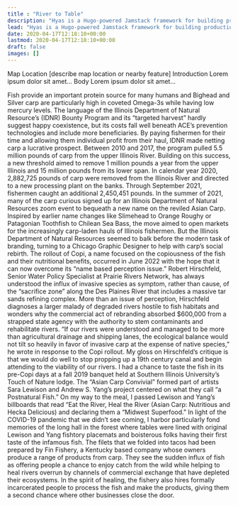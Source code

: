 ```yaml
---
title : "River to Table"
description: "Hyas is a Hugo-powered Jamstack framework for building production-ready websites faster."
lead: "Hyas is a Hugo-powered Jamstack framework for building production-ready websites faster."
date: 2020-04-17T12:18:10+00:00
lastmod: 2020-04-17T12:18:10+00:00
draft: false
images: []
---
```

Map Location 
[describe map location or nearby feature]
Introduction
Lorem ipsum dolor sit amet…
Body
Lorem ipsum dolor sit amet…

Fish provide an important protein source for many humans and Bighead and Silver carp are particularly high in coveted Omega-3s while having low mercury levels.  The language of the Illinois Department of Natural Resource’s (IDNR) Bounty Program and its “targeted harvest” hardly suggest happy coexistence, but its costs fall well beneath ACE’s prevention technologies and include more beneficiaries.  By paying fishermen for their time and allowing them individual profit from their haul, IDNR made netting carp a lucrative prospect.  Between 2010 and 2017,  the program pulled 5.5 million pounds of carp from the upper Illinois River.  Building on this success, a new threshold aimed to remove 1 million pounds a year from the upper Illinois and 15 million pounds from its lower span.  In calendar year 2020, 2,882,725 pounds of carp were removed from the Illinois River and directed to a new processing plant on the banks. Through September 2021, fishermen caught an additional 2,450,451 pounds.
In the summer of 2021, many of the carp curious signed up for an Illinois Department of Natural Resources zoom event to bequeath a new name on the reviled Asian Carp.  Inspired by earlier name changes like Slimehead to Orange Roughy or Patagonian Toothfish to Chilean Sea Bass, the move aimed to open markets for the increasingly carp-laden hauls of Illinois fishermen.  But the Illinois Department of Natural Resources seemed to balk before the modern task of branding, turning to a Chicago Graphic Designer to help with carp’s social rebirth.  The rollout of Copi, a name focused on the copiousness of the fish and their nutritional benefits, occurred in June 2022 
with the hope that it can now overcome its “name based perception issue.” 
Robert Hirschfeld, Senior Water Policy Specialist at Prairie Rivers Network, has always understood the influx of invasive species as symptom, rather than cause, of the “sacrifice zone” along the Des Plaines River that includes a massive tar sands refining complex.  More than an issue of perception, Hirschfeld diagnoses a larger malady of degraded rivers hostile to fish habitats and wonders why the commercial act of rebranding absorbed $600,000 from a strapped state agency with the authority to stem contaminants and rehabilitate rivers.  “If our rivers were understood and managed to be more than agricultural drainage and shipping lanes, the ecological balance would not tilt so heavily in favor of invasive carp at the expense of native species,” he wrote in response to the Copi rollout. My gloss on Hirschfeld’s critique is that we would do well to stop propping up a 19th century canal and begin attending to the viability of our rivers.
I had a chance to taste the fish in its pre-Copi days at a fall 2019 banquet held at Southern Illinois University’s Touch of Nature lodge. The “Asian Carp Convivial” formed part of artists Sara Lewison and Andrew S. Yang’s project centered on what they call “a Postnatural Fish.” On my way to the meal, I passed Lewison and Yang’s billboards that read “Eat the River, Heal the River (Asian Carp: Nutritious and Hecka Delicious) and declaring them a “Midwest Superfood.”  In light of the COVID-19 pandemic that we didn’t see coming, I harbor particularly fond memories of the long hall in the forest where tables were lined with original Lewison and Yang fishtory placemats and boisterous folks having their first taste of the infamous fish.  The filets that we folded into tacos had been prepared by Fin Fishery, a Kentucky based company whose owners produce a range of products from carp.  They see the sudden influx of fish as offering people a chance to enjoy catch from the wild while helping to heal rivers overrun by channels of commercial exchange that have depleted their ecosystems.  In the spirit of healing, the fishery also hires formally incarcerated people to process the fish and make the products, giving them a second chance where other businesses close the door. 